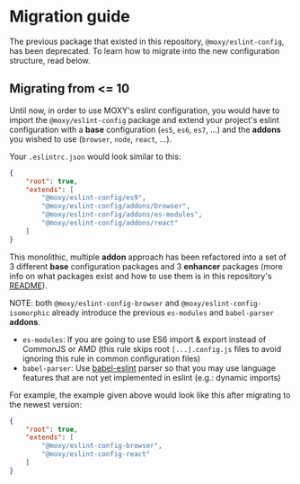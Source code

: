 # Migration guide

The previous package that existed in this repository, `@moxy/eslint-config`, has been deprecated. To learn how to migrate into the new configuration structure, read below.

## Migrating from <= 10

Until now, in order to use MOXY's eslint configuration, you would have to import the `@moxy/eslint-config` package and extend your project's eslint configuration with a **base** configuration (`es5`, `es6`, `es7`, ...) and the **addons** you wished to use (`browser`, `node`, `react`, ...).

Your `.eslintrc.json` would look similar to this:

```json
{
    "root": true,
    "extends": [
        "@moxy/eslint-config/es9",
        "@moxy/eslint-config/addons/browser",
        "@moxy/eslint-config/addons/es-modules",
        "@moxy/eslint-config/addons/react"
    ]
}
```

This monolithic, multiple **addon** approach has been refactored into a set of 3 different **base** configuration packages and 3 **enhancer** packages (more info on what packages exist and how to use them is in this repository's [README](README.md)).

NOTE: both `@moxy/eslint-config-browser` and `@moxy/eslint-config-isomorphic` already introduce the previous `es-modules` and `babel-parser` **addons**.

- `es-modules`: If you are going to use ES6 import & export instead of CommonJS or AMD (this rule skips root `[...].config.js` files to avoid ignoring this rule in common configuration files)
- `babel-parser`: Use [babel-eslint](https://github.com/babel/babel-eslint) parser so that you may use language features that are not yet implemented in eslint (e.g.: dynamic imports)

For example, the example given above would look like this after migrating to the newest version:

```json
{
    "root": true,
    "extends": [
        "@moxy/eslint-config-browser",
        "@moxy/eslint-config-react"
    ]
}
```
